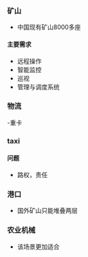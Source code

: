 ### 矿山
- 中国现有矿山8000多座
#### 主要需求
- 远程操作
- 智能监控
- 巡视
- 管理与调度系统
### 物流
-重卡

### taxi

#### 问题
- 路权，责任
### 港口
- 国外矿山只能堆叠两层

### 农业机械
- 该场景更加适合